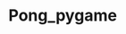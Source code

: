 # Pong_pygame

<!-- Made with a python module called turtle
Used for drawing and animating in python

Use standard UP and DOWN controls for left paddle
Use standard A and Z controls for right paddle
 on keyboard

Screen height and width is 800h and 600w, adjust to fit 

1. open application with the green "Run" button
2. You can adjust side panels to make the window bigger
3. Just click on app to engage with it and use keybindings as mentioned ontop
 -->
